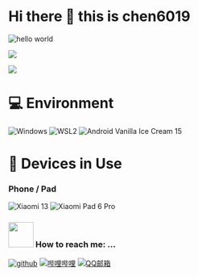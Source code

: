 # Hi there 👋 this is chen6019

![hello world](https://github.com/hayat-tamboli/hayat-tamboli/raw/master/hello-world.png)

![](https://github-readme-stats.vercel.app/api?username=chen6019&show_icons=true&hide_border=False&include_all_commits=true)

![](https://github-readme-stats.vercel.app/api/top-langs/?username=chen6019&langs_count=10&exclude_repo=Cemiuiler,action-tmate,Aquarius223-s-sdm845-kernel)

# 💻 Environment

![Windows](https://img.shields.io/badge/Windows%2011%20Professional%20Workstation%20-24H2%20Beta-00BBFF?style=flat-square&logo=Windows&logoColor=ffffff)
![WSL2](https://img.shields.io/badge/WSL2%20Ubuntu%20-24%2e10%20LTS-DD4814?style=flat-square&logo=ubuntu&logoColor=ffffff)
![Android Vanilla Ice Cream 15](https://img.shields.io/badge/Android%20Vanilla%20Ice%20Cream%20-15-3DDC84?style=flat-square&logo=android&logoColor=ffffff)

# 📱 Devices in Use

### Phone / Pad

![Xiaomi 13](https://img.shields.io/badge/Xiaomi%2013%20-FD4900?style=flat-square&logo=xiaomi&logoColor=ffffff)
![Xiaomi Pad 6 Pro](https://img.shields.io/badge/Xiaomi%20Pad%206%20Pro-FD4900?style=flat-square&logo=xiaomi&logoColor=ffffff)

### <img src="https://raw.githubusercontent.com/alexnaiman/alexnaiman/master/resources/bongocat.gif" width="50px" /> How to reach me: ...
<a href="https://github.com/chen6019"><img src="https://img.shields.io/badge/github-chen6019-pink?logo=github" title="github" /></a>
<a href="https://space.bilibili.com/494337416"><img src="https://img.shields.io/badge/哔哩哔哩-chen6019-pink?logo=bilibili" title="哔哩哔哩" /></a>
<a href="mailto:mc_chen6019@qq.com"><img src="https://img.shields.io/badge/qq邮箱-mc_chen6019@qq.com-pink?logo=qq" title="QQ邮箱"/></a>
